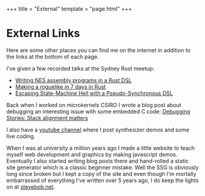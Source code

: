 +++
title = "External"
template = "page.html"
+++

# External Links

Here are some other places you can find me on the internet in addition to the links at the bottom of each page.

I've given a few recorded talks at the Sydney Rust meetup:

- [Writing NES assembly programs in a Rust DSL](https://youtu.be/hs-MrEoOX5Y?t=0)
- [Making a roguelike in 7 days in Rust](https://youtu.be/RNjbgCsFtHA?t=0)
- [Escaping State-Machine Hell with a Pseudo-Synchronous DSL](https://youtu.be/ewNU9zYktBE?t=0)

Back when I worked on microkernels CSIRO I wrote a blog post about debugging an interesting issue with some embedded C code: [Debugging Stories: Stack alignment matters](https://research.csiro.au/tsblog/debugging-stories-stack-alignment-matters/)

I also have a [youtube channel](https://www.youtube.com/@gridbugstv) where I post synthesizer demos and some live coding.

When I was at university a million years ago I made a little website to teach myself web development and graphics by making javascript demos. Eventually I also started writing blog posts there and hand-rolled a static site generator which is a classic beginner mistake. Well the SSG is obviously long since broken but I kept a copy of the site and even though I'm mortally embarrassed of everything I've written over 5 years ago, I do keep the lights on at [stevebob.net](https://www.stevebob.net/).
